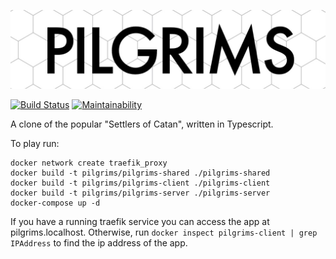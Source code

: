 ![header](doc/header-simple.jpg "Pilgrims")

[![Build Status](https://jenkins.anderswind.dk/buildStatus/icon?job=Pilgrims/master)](https://jenkins.anderswind.dk/job/Pilgrims/job/master/) 
[![Maintainability](https://api.codeclimate.com/v1/badges/e9e2a40371b22a5460ad/maintainability)](https://codeclimate.com/github/Awia00/Pilgrims/maintainability)

A clone of the popular "Settlers of Catan", written in Typescript.

To play run: 

    docker network create traefik_proxy
    docker build -t pilgrims/pilgrims-shared ./pilgrims-shared
    docker build -t pilgrims/pilgrims-client ./pilgrims-client
    docker build -t pilgrims/pilgrims-server ./pilgrims-server
    docker-compose up -d

If you have a running traefik service you can access the app at pilgrims.localhost. 
Otherwise, run `docker inspect pilgrims-client | grep IPAddress` to find the ip address of the app.
